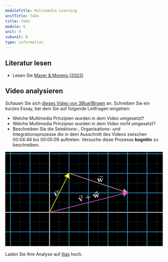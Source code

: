 ```yaml
---
moduleTitle: Multimedia Learning
unitTitle: ToDo
title: ToDo
module: 6
unit: 9
subunit: 0
type: information
---
```


## Literatur lesen

* Lesen Sie [Mayer & Moreno (2003)](https://ilias.uni-freiburg.de/goto.php?target=file_1282269_download&client_id=unifreiburg)

## Video analysieren

Schauen Sie sich [dieses Video von 3Blue1Brown](https://www.youtube.com/watch?v=fNk_zzaMoSs&list=PLZHQObOWTQDPD3MizzM2xVFitgF8hE_ab) an. Schreiben Sie ein kurzes Essay, bei dem Sie auf folgende Leitfragen eingehen:

* Welche Multimedia Prinzipien wurden in dem Video umgesetzt? 
* Welche Multimedia Prinzipien wurden in dem Video *nicht* umgesetzt? 
* Beschreiben Sie die Selektions-, Organisations- und Integrationsprozesse die in dem Ausschnitt des Videos zwischen 00:04:48 bis 00:05:09 auftreten. Versuche diese Prozesse **kognitiv** zu beschreiben.

![Vektor Image](vector.PNG)

Laden Sie Ihre Analyse auf [Ilias](https://ilias.uni-freiburg.de/goto.php?target=exc_1240096&client_id=unifreiburg) hoch.
